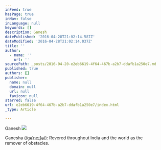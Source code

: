 ```yaml
---
inFeed: true
hasPage: true
inNav: false
inLanguage: null
keywords: []
description: Ganesh
datePublished: '2016-04-28T21:02:14.587Z'
dateModified: '2016-04-28T21:02:14.037Z'
title: ''
author:
  - name: ''
    url: ''
sourcePath: _posts/2016-04-20-e2eb6619-4f64-467b-a2b7-ddafb1a250e7.md
published: true
authors: []
publisher:
  name: null
  domain: null
  url: null
  favicon: null
starred: false
url: e2eb6619-4f64-467b-a2b7-ddafb1a250e7/index.html
_type: Article

---
```

Ganesh
![](https://s3-us-west-2.amazonaws.com/the-grid-img/p/e9ecafa72634f9c95e3ef1acf0bd91fbeb83b2fd.jpg)

Ganesha ([/ɡəˈneɪʃə/][0]): Revered throughout India and the world as the remover of obstacles.

[0]: https://en.wikipedia.org/wiki/Help:IPA_for_English